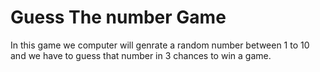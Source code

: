 # Guess The number Game
 In this game we computer will genrate a random number between 1 to 10 and we have to guess that number in 3 chances to win a game.
